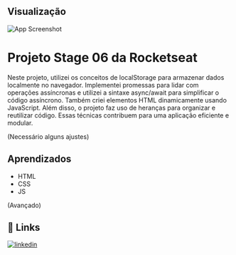 
## Visualização 

![App Screenshot](https://cdn.discordapp.com/attachments/1070908868969910387/1123008836647780443/image.png)


# Projeto Stage 06 da Rocketseat

Neste projeto, utilizei os conceitos de localStorage para armazenar dados localmente no navegador. Implementei promessas para lidar com operações assíncronas e utilizei a sintaxe async/await para simplificar o código assíncrono. Também criei elementos HTML dinamicamente usando JavaScript. Além disso, o projeto faz uso de heranças para organizar e reutilizar código. Essas técnicas contribuem para uma aplicação eficiente e modular.

(Necessário alguns ajustes)




## Aprendizados

- HTML
- CSS 
- JS

(Avançado)

## 🔗 Links
[![linkedin](https://img.shields.io/badge/linkedin-0A66C2?style=for-the-badge&logo=linkedin&logoColor=white)](https://www.linkedin.com/in/caio-balduino-3442721b4/)


